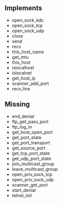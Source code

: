 ## Implements
- open_sock_kdc
- open_sock_tcp
- open_sock_udp
- close
- send
- recv
- this_host_name
- get_mtu
- this_host
- islocalhost
- islocalnet
- get_host_ip
- scanner_add_port
- recv_line

## Missing

- end_denial
- ftp_get_pasv_port
- ftp_log_in
- get_host_open_port
- get_port_state
- get_port_transport
- get_source_port
- get_tcp_port_state
- get_udp_port_state
- join_multicast_group
- leave_multicast_group
- open_priv_sock_tcp
- open_priv_sock_udp
- scanner_get_port
- start_denial
- telnet_init
